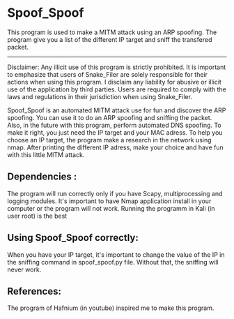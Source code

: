 # Spoof_Spoof
This program is used to make a MITM attack using an ARP spoofing. The program give you a list of the different IP target and sniff the transfered packet. 

---------------------------------------------------------------------------------------------------------------------------------------------------------------------------------------------------------------------------
Disclaimer: Any illicit use of this program is strictly prohibited. It is important to emphasize that users of Snake_Filer are solely responsible for their actions when using this program. I disclaim any liability for abusive or illicit use of the application by third parties. Users are required to comply with the laws and regulations in their jurisdiction when using Snake_Filer.

Spoof_Spoof is an automated MITM attack use for fun and discover the ARP spoofing. You can use it to do an ARP spoofing and sniffing the packet. Also, in the future with this program, perform automated DNS spoofing.
To make it right, you just need the IP target and your MAC adress. To help you choose an IP target, the program make a research in the network using nmap. After printing the different IP adress, make your choice and have
fun with this little MITM attack. 

Dependencies :
--
The program will run correctly only if you have Scapy, multiprocessing and logging modules. It's important to have Nmap application install in your computer or the program will not work.
Running the programm in Kali (in user root) is the best

Using Spoof_Spoof correctly:
--
When you have your IP target, it's important to change the value of the IP in the sniffing command in spoof_spoof.py file. Without that, the sniffing will never work.



References:
----
The program of Hafnium (in youtube) inspired me to make this program. 
